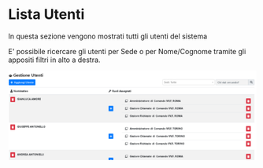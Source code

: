 # Lista Utenti

In questa sezione vengono mostrati tutti gli utenti del sistema

E' possibile ricercare gli utenti per Sede o per Nome/Cognome tramite gli appositi filtri in alto a destra.

![Lista Utenti](./img/list.png) 